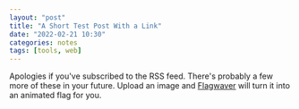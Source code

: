 ```yaml
---
layout: "post"
title: "A Short Test Post With a Link"
date: "2022-02-21 10:30"
categories: notes
tags: [tools, web]
---
```

Apologies if you've subscribed to the RSS feed. There's probably a few more of these in your future. Upload an image and [Flagwaver](https://krikienoid.github.io/flagwaver/) will turn it into an animated flag for you.
